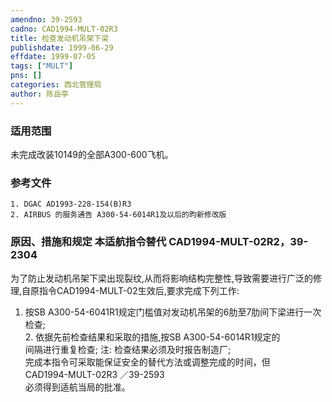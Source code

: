 ```yaml
---
amendno: 39-2593  
cadno: CAD1994-MULT-02R3  
title: 检查发动机吊架下梁  
publishdate: 1999-06-29  
effdate: 1999-07-05  
tags: ["MULT"]  
pns: []  
categories: 西北管理局  
author: 陈岳亭  
---
```

  
### 适用范围  
未完成改装10149的全部A300-600飞机。  
  
<!--more-->  
### 参考文件  
    1. DGAC AD1993-228-154(B)R3  
    2. AIRBUS 的服务通告 A300-54-6014R1及以后的昀新修改版  
  
### 原因、措施和规定 本适航指令替代 CAD1994-MULT-02R2，39-2304  
为了防止发动机吊架下梁出现裂纹,从而将影响结构完整性,导致需要进行广泛的修理,自原指令CAD1994-MULT-02生效后,要求完成下列工作:  
1. 按SB A300-54-6041R1规定门槛值对发动机吊架的6肋至7肋间下梁进行一次检查;  
    2. 依据先前检查结果和采取的措施,按SB A300-54-6014R1规定的  
间隔进行重复检查; 注: 检查结果必须及时报告制造厂;  
    完成本指令可采取能保证安全的替代方法或调整完成的时间，但  
       CAD1994-MULT-02R3   ／39-2593  
必须得到适航当局的批准。  
